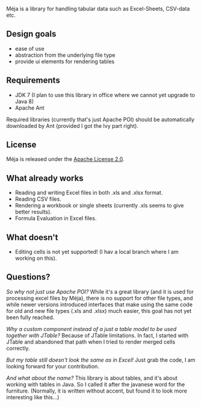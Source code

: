 Méja is a library for handling tabular data such as Excel-Sheets, CSV-data etc.

## Design goals
- ease of use
- abstraction from the underlying file type
- provide ui elements for rendering tables

## Requirements
- JDK 7 (I plan to use this library in office where we cannot yet upgrade to Java 8)
- Apache Ant
 
Required libraries (currently that's just Apache POI) should be automatically downloaded by Ant (provided I got the Ivy part right).

## License
Méja is released under the [Apache License 2.0](http://www.apache.org/licenses/LICENSE-2.0).

## What already works
- Reading and writing Excel files in both .xls and .xlsx format. 
- Reading CSV files.
- Rendering a workbook or single sheets (currently .xls seems to give better results).
- Formula Evaluation in Excel files.

## What doesn't
- Editing cells is not yet supported! (I hav a local branch where I am working on this).

## Questions?
*So why not just use Apache POI?* While it's a great library (and it is used for processing excel files by Méja), there is no support for other file types, and while newer versions introduced interfaces that make using the same code for old and new file types (.xls and .xlsx) much easier, this goal has not yet been fully reached.

*Why a custom component instead of a just a table model to be used together with JTable?* Because of JTable limitations. In fact, I started with JTable and abandoned that path when I tried to render merged cells correctly.

*But my table still doesn't look the same as in Excel!* Just grab the code, I am looking forward for your contribution.

*And what about the name?* This library is about tables, and it's about working with tables in Java. So I called it after the javanese word for the furniture. (Normally, it is written without accent, but found it to look more interesting like this...)
